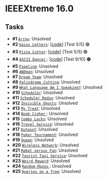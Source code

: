 # IEEEXtreme 16.0

## Tasks

- **#1** [`Array`](https://csacademy.com/contest/ieeextreme-practice/task/array): Unsolved
- **#2** [`Gaius Letters`](https://csacademy.com/contest/ieeextreme-practice/task/gaius-letters): [[code](2%20-%20Gaius%20Letters/2.cpp)] [Test 5/5] :green_circle:
- **#3** [`Pizza Cutter`](https://csacademy.com/contest/ieeextreme-practice/task/pizza-cutter): [[code](3%20-%20Pizza%20Cutter/3.cpp)] [Test 5/5] :green_circle:
- **#4** [`ASCII Dancer` ](https://csacademy.com/contest/ieeextreme-practice/task/ascii-dancer): [[code](4%20-%20ASCII%20Dancer/4.cpp)] [Test 9/10] :orange_circle:
- **#5** [`Pipeline`](https://csacademy.com/contest/ieeextreme-practice/task/pipeline): Unsolved
- **#6** [`ANDman`](https://csacademy.com/contest/ieeextreme-practice/task/andman): Unsolved
- **#7** [`Dream Team`](https://csacademy.com/contest/ieeextreme-practice/task/dream-team): Unsolved
- **#8** [`Palindrome Cutting`](https://csacademy.com/contest/ieeextreme-practice/task/palindrome-cutting): Unsolved
- **#9** [`What Language Am I Speaking?`](https://csacademy.com/contest/ieeextreme-practice/task/what-language-am-i-speaking): Unsolved
- **#10** [`Scheduler`](https://csacademy.com/contest/ieeextreme-practice/task/scheduler): Unsolved
- **#11** [`Scheduler Redux`](https://csacademy.com/contest/ieeextreme-practice/task/scheduler-redux): Unsolved
- **#12** [`Invisible Ghosts`](https://csacademy.com/contest/ieeextreme-practice/task/invisible-ghosts): Unsolved
- **#13** [`My Treat`](https://csacademy.com/contest/ieeextreme-practice/task/my-treat): Unsolved
- **#14** [`Book Cipher` ](https://csacademy.com/contest/ieeextreme-practice/task/book-cipher): Unsolved
- **#15** [`Combo Locks`](https://csacademy.com/contest/ieeextreme-practice/task/combo-locks): Unsolved
- **#16** [`Travel Service`](https://csacademy.com/contest/ieeextreme-practice/task/travel-service): Unsolved
- **#17** [`Outpost`](https://csacademy.com/contest/ieeextreme-practice/task/outpost): Unsolved
- **#18** [`Poker Tournament`](https://csacademy.com/contest/ieeextreme-practice/task/poker-tournament): Unsolved
- **#19** [`Queen`](https://csacademy.com/contest/ieeextreme-practice/task/queen): Unsolved
- **#20** [`Wireless Network`](https://csacademy.com/contest/ieeextreme-practice/task/wireless-network): Unsolved
- **#21** [`Robot versus Fan`](https://csacademy.com/contest/ieeextreme-practice/task/robot-versus-fan): Unsolved
- **#22** [`Tourist Taxi Service`](https://csacademy.com/contest/ieeextreme-practice/task/tourist-taxi-service): Unsolved
- **#23** [`Weird Reward`](https://csacademy.com/contest/ieeextreme-practice/task/weird-reward): Unsolved
- **#24** [`Random Mazes` ](https://csacademy.com/contest/ieeextreme-practice/task/random-mazes): Unsolved
- **#25** [`Queries on a Tree`](https://csacademy.com/contest/ieeextreme-practice/task/queries-on-a-tree): Unsolved